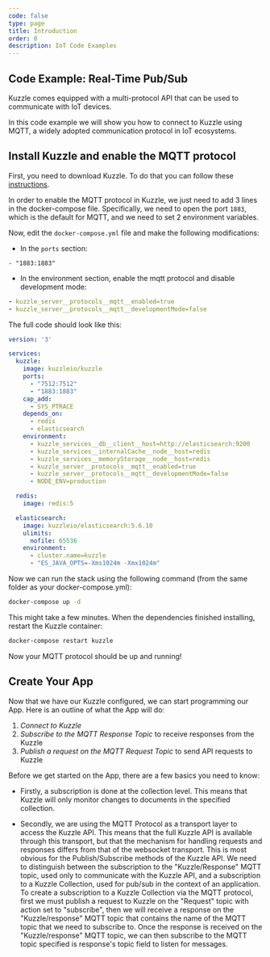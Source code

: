 ```yaml
---
code: false
type: page
title: Introduction
order: 0
description: IoT Code Examples
---
```


## Code Example: Real-Time Pub/Sub

Kuzzle comes equipped with a multi-protocol API that can be used to communicate with IoT devices.

In this code example we will show you how to connect to Kuzzle using MQTT, a widely adopted communication protocol in IoT ecosystems.

## Install Kuzzle and enable the MQTT protocol

First, you need to download Kuzzle.
To do that you can follow these [instructions](/core/1/guides/getting-started//#running-kuzzle).

In order to enable the MQTT protocol in Kuzzle, we just need to add 3 lines in the docker-compose file. Specifically, we need to open the port `1883`, which is the default for MQTT, and we need to set 2 environment variables.

Now, edit the `docker-compose.yml` file and make the following modifications:

- In the `ports` section:

```
- "1883:1883"
```

- In the environment section, enable the mqtt protocol and disable development mode:

```yaml
- kuzzle_server__protocols__mqtt__enabled=true
- kuzzle_server__protocols__mqtt__developmentMode=false
```

The full code should look like this:

```yaml
version: '3'

services:
  kuzzle:
    image: kuzzleio/kuzzle
    ports:
      - "7512:7512"
      - "1883:1883"
    cap_add:
      - SYS_PTRACE
    depends_on:
      - redis
      - elasticsearch
    environment:
      - kuzzle_services__db__client__host=http://elasticsearch:9200
      - kuzzle_services__internalCache__node__host=redis
      - kuzzle_services__memoryStorage__node__host=redis
      - kuzzle_server__protocols__mqtt__enabled=true
      - kuzzle_server__protocols__mqtt__developmentMode=false
      - NODE_ENV=production

  redis:
    image: redis:5

  elasticsearch:
    image: kuzzleio/elasticsearch:5.6.10
    ulimits:
      nofile: 65536
    environment:
      - cluster.name=kuzzle
      - "ES_JAVA_OPTS=-Xms1024m -Xmx1024m"

```

Now we can run the stack using the following command (from the same folder as your docker-compose.yml):

```bash
docker-compose up -d
```

This might take a few minutes. When the dependencies finished installing, restart the Kuzzle container:

```bash
docker-compose restart kuzzle
```

Now your MQTT protocol should be up and running!

## Create Your App

Now that we have our Kuzzle configured, we can start programming our App. Here is an outline of what the App will do:

1. _Connect to Kuzzle_
2. _Subscribe to the MQTT Response Topic_ to receive responses from the Kuzzle
3. _Publish a request on the MQTT Request Topic_ to send API requests to Kuzzle

Before we get started on the App, there are a few basics you need to know:

- Firstly, a subscription is done at the collection level. This means that Kuzzle will only monitor changes to documents in the specified collection.

- Secondly, we are using the MQTT Protocol as a transport layer to access the Kuzzle API. This means that the full Kuzzle API is available through this transport, but that the mechanism for handling requests and responses differs from that of the websocket transport. This is most obvious for the Publish/Subscribe methods of the Kuzzle API. We need to distinguish between the subscription to the "Kuzzle/Response" MQTT topic, used only to communicate with the Kuzzle API, and a subscription to a Kuzzle Collection, used for pub/sub in the context of an application. To create a subscription to a Kuzzle Collection via the MQTT protocol, first we must publish a request to Kuzzle on the "Request" topic with action set to "subscribe", then we will receive a response on the "Kuzzle/response" MQTT topic that contains the name of the MQTT topic that we need to subscribe to. Once the response is received on the "Kuzzle/response" MQTT topic, we can then subscribe to the MQTT topic specified is response's topic field to listen for messages.
